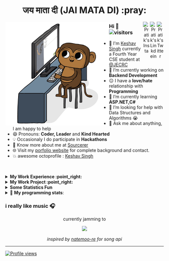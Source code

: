 <div align='center'><h1> जय माता दी (JAI MATA DI) :pray:</h1></div>
<div align="center">
<a href="https://twitter.com/Keshavsingh4522" target="_blank" rel="nofollow"><img align="right" alt="Pratik's Twitter" width="22px" src="https://cdn.jsdelivr.net/npm/simple-icons@v3/icons/twitter.svg" /></a><a href="https://www.linkedin.com/in/keshavsingh4522" target="_blank" rel="nofollow"><img align="right" alt="Pratik's Linkdein" width="22px" src="https://cdn.jsdelivr.net/npm/simple-icons@v3/icons/linkedin.svg" /></a><a href="https://www.instagram.com/keshavsingh3197" target="_blank" rel="nofollow"><img align="right" alt="Pratik's Insta" width="22px" src="https://cdn.jsdelivr.net/npm/simple-icons@v3/icons/instagram.svg" /></a>
</div>

<img src='https://github.com/keshavsingh4522/keshavsingh4522/blob/master/Assets/Monkey_Kid_Coding.gif' align='left'>

### Hi  👋  ![visitors](https://visitor-badge.glitch.me/badge?page_id=https://github.com/keshavsingh4522)
- :school: I'm [Keshav Singh](https://keshavsingh4522.github.io/) currently a Fourth Year CSE student at <a href="https://jecrcfoundation.com/">@JECRC  </a>
- 🔭 I’m currently working on  **Backend Development**
- :neutral_face: I have a **love/hate** relationship with **Programming**
- 🌱 I’m currently learning **ASP.NET,C#**
- 🤔 I’m looking for help with Data Structures and Algorithms 😭
- 💬 Ask me about anything, I am happy to help
- 😄 Pronouns: **Coder, Leader** and **Kind Hearted**
- :bulb: Occasionaly I do participate in **Hackathons**
- 👨 Know more about me at [Sourcerer](https://sourcerer.io/keshavsingh4522) 
- 🌐 Visit my [porfolio website](https://keshavsingh4522.github.io/) for complete background and contact.
- :boom: awesome octoprofile : [Keshav Singh](https://octoprofile.now.sh/user?id=keshavsingh4522)
<!-- - ⚡ Languages: **Python3 | SQL | HTML | CSS |** -->

<br />
<br />

<!-- start work experience section -->
<details>
<summary><b> My Work Experience :point_right: </b></summary>
<table>
  <thead>
    <tr>
      <th>Job Name</th>
      <th>Roles & responsibilities</th>
      <th>Duration</th>
    </tr>
  </thead>
  <tbody>
  	<tr>
      <td><b><a href="https://www.unthinkable.co/">Junior Associate Intern at Unthinkable Solution LLP</a> </b></td>
      <td>Learning and practising of ASP.NET,C#</td>
      <td>January 2021 - Present</td>
    </tr>
    <tr>
      <td><b><a href="https://www.chegg.com/">Expert at Chegg</a> </b></td>
      <td>Solving questions.</td>
      <td>October 2020 - January 2021</td>
    </tr>
    <tr>
      <td><b>Problem Setter(Procode)</b></td>
      <td>Setting Problems ranging from easy to medium and hard levels</td>
      <td>March 2020 - Aprail 2020</td>
    </tr>
     <tr>
      <td><b><a href="https://www.atg.world/">Frontend Developer at ATG</a></b></td>
      <td>working on frontend of website</td>
      <td>July 2019 - August 2019</td>
    </tr>
  </tbody>
</table>
</details>
<!-- end work experience section -->

<!-- start work project section -->
<details>
<summary><b> My Work Project :point_right:</b></summary>
<table>
  <thead>
    <tr>
      <th>Project Name</th>
      <th>Skills used</th>
      <th>Description</th>
    </tr>
  </thead>
  <tbody>
    <tr>
      <td><a href='https://keshavsingh4522.github.io/Projects/Calculator/'>Calculator</a></td>
      <td>Html,Css</td>
      <td>It is a simple calculator which do +,-,\*,/  operation</td>
    </tr>
    <tr>
      <td><a href="https://keshavsingh4522.github.io/Projects/CodeEditor/">CodeEditor</a></td>
      <td>HTML,CSS,Javascript</td>
      <td>write html cod here and result will display there</td>
    </tr>
    <tr>
      <td><a href='https://keshavsingh4522.github.io/Projects/Wordpad/'>Wordpad</a></td>
      <td>Html,Css,Javascript</td>
      <td>its functionality look like as wordpad</td>
    </tr>
    <tr>
      <td><a href='https://keshavsingh4522.github.io/Projects/address%20maker/'>Address Maker</a></td>
      <td>Html,Css,Javascript</td>
      <td>it generates address in desing format by fiiling the details</td>
    </tr>
    <tr>
      <td><a href="https://keshavsingh4522.github.io/Projects/switcher-app/">Switcher app</a></td>
      <td>HTML,CSS,jQuery</td>
      <td>It changes  the text color by drag and drp color on text</td>
    </tr>
    <tr>
      <td><a href='https://keshavsingh4522.github.io/music-player/'>Music Player</a></td>
      <td>HTML,HTML5,CSS,CSS3,Javascript,jQuery</td>
      <td>add songs and play music,it also uses to store data in  INDEXEDB Database by which we can play songs,if we not clear the catch then song will remain stored in database.</td>
    </tr>
  </tbody>
</table>
</details>
<!-- end work project section -->

<!-- start statics fun section -->
<details>
<summary><b> Some Statistics Fun </b></summary>
<img src='https://github-readme-stats.vercel.app/api?username=keshavsingh4522&show_icons=true&theme=tokyonight&count_private=true&line_height=40'  align="left" />
<img src='https://github-readme-stats.vercel.app/api/top-langs/?username=keshavsingh4522&theme=tokyonight&hide_langs_below=4' />

[![trophy](https://github-profile-trophy.vercel.app/?username=keshavsingh4522&theme=onedark&row=1&column=7)](https://github.com/ryo-ma/github-profile-trophy)

![](https://github-readme-streak-stats.herokuapp.com/?user=keshavsingh4522&theme=dark)
</details>
<!-- end statics fun section -->


<details> 
 <summary>🤖 <b>My programming stats</b>: </summary>
<br>

<!--START_SECTION:waka-->
**I'm an Early 🐤** 

```text
🌞 Morning    118 commits    ████░░░░░░░░░░░░░░░░░░░░░   18.32% 
🌆 Daytime    214 commits    ████████░░░░░░░░░░░░░░░░░   33.23% 
🌃 Evening    234 commits    █████████░░░░░░░░░░░░░░░░   36.34% 
🌙 Night      78 commits     ███░░░░░░░░░░░░░░░░░░░░░░   12.11%

```
📅 **I'm Most Productive on Sunday** 

```text
Monday       65 commits     ██░░░░░░░░░░░░░░░░░░░░░░░   10.09% 
Tuesday      94 commits     ███░░░░░░░░░░░░░░░░░░░░░░   14.6% 
Wednesday    75 commits     ███░░░░░░░░░░░░░░░░░░░░░░   11.65% 
Thursday     101 commits    ████░░░░░░░░░░░░░░░░░░░░░   15.68% 
Friday       82 commits     ███░░░░░░░░░░░░░░░░░░░░░░   12.73% 
Saturday     107 commits    ████░░░░░░░░░░░░░░░░░░░░░   16.61% 
Sunday       120 commits    ████░░░░░░░░░░░░░░░░░░░░░   18.63%

```


📊 **This Week I Spent My Time On** 

```text
💬 Programming Languages: 
Markdown                 34 mins             ████████████████████████░   97.77% 
YAML                     0 secs              ░░░░░░░░░░░░░░░░░░░░░░░░░   2.23%

```

**I Mostly Code in Jupyter Notebook** 

```text
Jupyter Notebook         10 repos            █████████████████░░░░░░░░   71.43% 
C++                      2 repos             ███░░░░░░░░░░░░░░░░░░░░░░   14.29% 
HTML                     1 repo              █░░░░░░░░░░░░░░░░░░░░░░░░   7.14% 
JavaScript               1 repo              █░░░░░░░░░░░░░░░░░░░░░░░░   7.14%

```



<!--END_SECTION:waka-->

</details>


<!-- start dynamic spotify spngs API -->
### i really like music :headphones:

<!-- Nothing weird to see here -->
<p align="center">currently jamming to</p>
<p align="center">
  <a href="https://spotify-now-playing-song.vercel.app/api/now-playing?open">
    <!-- Music bars move to the beat and are colored based on the track's happiness, danceability and energy! -->
    <img src="https://spotify-now-playing-song.vercel.app/api/now-playing">
  </a>
</p>

<p align="center">
  <!-- He came up with the idea of HOW to show React components as an img on a README.md and the now playing component! -->
  <i>inspired by <a href="https://github.com/natemoo-re">natemoo-re</a> for song api</i>
</p>
<!-- end dynamic spotify spngs API -->

<!-- start footer section -->

****
[![Profile views](http://hits.dwyl.com/keshavsingh4522/keshavsingh4522.svg)](http://hits.dwyl.com/keshavsingh4522/keshavsingh4522) 
